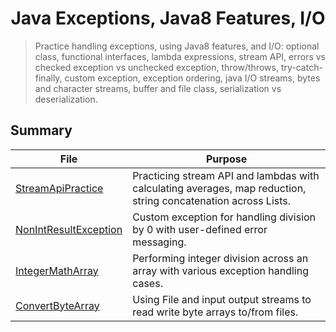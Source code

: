 <h1 align="center">
Java Exceptions, Java8 Features, I/O
</h1>

> Practice handling exceptions, using Java8 features, and I/O: optional class, functional interfaces, lambda expressions, stream API, errors vs checked exception vs unchecked exception, throw/throws, try-catch-finally, custom exception, exception ordering, java I/O streams, bytes and character streams, buffer and file class, serialization vs deserialization.

## Summary

| File                      | Purpose |
|---------------------------| - |
| [StreamApiPractice](./d5_exceptions_java8/Employee.java) | Practicing stream API and lambdas with calculating averages, map reduction, string concatenation across Lists. |
| [NonIntResultException](./d5_exceptions_java8/NonIntResultException.java) | Custom exception for handling division by 0 with user-defined error messaging. |
| [IntegerMathArray](./d5_exceptions_java8/IntegerMathArray.java) | Performing integer division across an array with various exception handling cases. |
| [ConvertByteArray](./d5_exceptions_java8/ConvertByteArray.java) | Using File and input output streams to read write byte arrays to/from files. |
